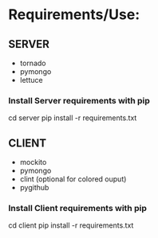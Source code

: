 # Requirements/Use:

## SERVER
 * tornado
 * pymongo
 * lettuce

### Install Server requirements with pip

  cd server
  pip install -r requirements.txt

## CLIENT
 * mockito
 * pymongo
 * clint (optional for colored ouput)
 * pygithub

### Install Client requirements with pip

  cd client
  pip install -r requirements.txt
